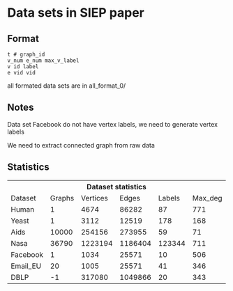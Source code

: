 # Data sets in SIEP paper

## Format

    t # graph_id
    v_num e_num max_v_label
    v id label
    e vid vid

all formated data sets are in all_format_0/

## Notes

Data set Facebook do not have vertex labels, we need to generate vertex labels

We need to extract connected graph from raw data

## Statistics

<table id="datatab" summary="Dataset statistics">
  <tr> <th colspan="6">Dataset statistics</th> </tr>

<tr>
    <td>Dataset</td> 
    <td>Graphs</td> 
    <td>Vertices</td>
    <td>Edges</td>
    <td>Labels</td> 
    <td>Max_deg</td>
</tr>

<tr>
    <td>Human</td> 
    <td>1</td> 
    <td>4674</td>
    <td>86282</td>
    <td>87</td> 
    <td>771</td>
</tr>

<tr>
    <td>Yeast</td> 
    <td>1</td> 
    <td>3112</td>
    <td>12519</td>
    <td>178</td> 
    <td>168</td>
</tr>

<tr>
    <td>Aids</td> 
    <td>10000</td> 
    <td>254156</td>
    <td>273955</td>
    <td>59</td> 
    <td>71</td>
</tr>

<tr>
    <td>Nasa</td> 
    <td>36790</td> 
    <td>1223194</td>
    <td>1186404</td>
    <td>123344</td> 
    <td>711</td>
</tr>

<tr>
    <td>Facebook</td> 
    <td>1</td> 
    <td>1034</td>
    <td>25571</td>
    <td>10</td> 
    <td>506</td>
</tr>

<tr>
    <td>Email_EU</td> 
    <td>20</td> 
    <td>1005</td>
    <td>25571</td>
    <td>41</td> 
    <td>346</td>
</tr>

<tr>
    <td>DBLP</td> 
    <td>-1</td> 
    <td>317080</td>
    <td>1049866</td>
    <td>20</td> 
    <td>343</td>
</tr>

</table>

